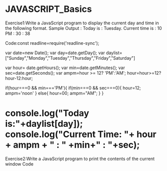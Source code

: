 # JAVASCRIPT_Basics
Exercise1:Write a JavaScript program to display the current day and time in the following format. 
Sample Output : Today is : Tuesday.
Current time is : 10 PM : 30 : 38

Code:const readline=require('readline-sync');

var date=new Date();
var day=date.getDay();
var daylist=["Sunday","Monday","Tuesday","Thursday","Friday","Saturday"]

var hour= date.getHours();
var min=date.getMinutes();
var sec=date.getSeconds();
var ampm=hour  >= 12? 'PM':'AM';
hour=hour>=12?hour-12:hour;

if(hour===0 && min==='PM'){
  if(min===0 && sec===0){
    hour=12;
    ampm='noon'
  }
  else{
    hour=00;
    ampm="AM";
  }
}


console.log("Today is:"+daylist[day]);
console.log("Current Time: "+ hour + ampm + " : " +min+" : "+sec);
=================================================================

Exercise2:Write a JavaScript program to print the contents of the current window
Code
<html lang="en" dir="ltr">
  <head>
    <meta charset="utf-8">
    <title>Print the content of current page</title>
    <script type="text/javascript">
      function printContent(){
        window.print();
      }
      
      
    </script>
  </head>
  <body>
    <h1>This is a Practice page</h1>
    <p>Lorem ipsum dolor sit amet, consectetur adipisicing elit, sed do eiusmod tempor incididunt ut labore et dolore magna aliqua. Ut enim ad minim veniam, quis nostrud exercitation ullamco laboris nisi ut aliquip ex ea commodo consequat. Duis aute irure dolor in reprehenderit in voluptate velit esse cillum dolore eu fugiat nulla pariatur. Excepteur sint occaecat cupidatat non proident, sunt in culpa qui officia deserunt mollit anim id est laborum.</p>
    <button type="button" name="button" onclick="printContent()">Print this page</button>
  </body>
</html>

=========================================================================
